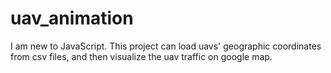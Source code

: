 # uav_animation
I am new to JavaScript. This project can load uavs' geographic coordinates from csv files, and then visualize the uav traffic on google map. 
